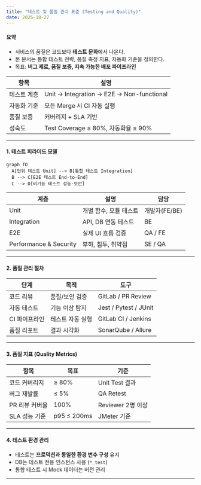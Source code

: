 ```yaml
---
title: "테스트 및 품질 관리 표준 (Testing and Quality)"
date: 2025-10-27
---
```


#### 요약
- 서비스의 품질은 코드보다 **테스트 문화**에서 나온다.  
- 본 문서는 통합 테스트 전략, 품질 측정 지표, 자동화 기준을 정의한다.  
- 목표: **버그 제로, 품질 보증, 지속 가능한 배포 파이프라인**

| 항목     | 설명                                        |
| ------ | ----------------------------------------- |
| 테스트 계층 | Unit → Integration → E2E → Non-functional |
| 자동화 기준 | 모든 Merge 시 CI 자동 실행                       |
| 품질 보증  | 커버리지 + SLA 기반                             |
| 성숙도    | Test Coverage ≥ 80%, 자동화율 ≥ 90%           |

---

#### 1. 테스트 피라미드 모델

```mermaid
graph TD
  A[단위 테스트 Unit] --> B[통합 테스트 Integration]
  B --> C[E2E 테스트 End-to-End]
  C --> D[비기능 테스트 성능·보안]
```

| 계층                     | 설명             | 담당         |
| ---------------------- | -------------- | ---------- |
| Unit                   | 개별 함수, 모듈 테스트  | 개발자(FE/BE) |
| Integration            | API, DB 연동 테스트 | BE         |
| E2E                    | 실제 UI 흐름 검증    | QA / FE    |
| Performance & Security | 부하, 침투, 취약점    | SE / QA    |

---

#### 2. 품질 관리 절차

| 단계       | 목적        | 도구                    |
| -------- | --------- | --------------------- |
| 코드 리뷰    | 품질/보안 검증  | GitLab / PR Review    |
| 자동 테스트   | 기능 이상 탐지  | Jest / Pytest / JUnit |
| CI 파이프라인 | 테스트 자동 실행 | GitLab CI / Jenkins   |
| 품질 리포트   | 결과 시각화    | SonarQube / Allure    |

---

#### 3. 품질 지표 (Quality Metrics)

| 항목        | 목표          | 기준             |
| --------- | ----------- | -------------- |
| 코드 커버리지   | ≥ 80%       | Unit Test 결과   |
| 버그 재발률    | ≤ 5%        | QA Retest      |
| PR 리뷰 커버율 | 100%        | Reviewer 2명 이상 |
| SLA 성능 기준 | p95 ≤ 200ms | JMeter 기준      |

---

#### 4. 테스트 환경 관리

* 테스트는 **프로덕션과 동일한 환경 변수 구성** 유지
* DB는 테스트 전용 인스턴스 사용 (`*_test`)
* 통합 테스트 시 Mock 데이터는 버전 관리

---

